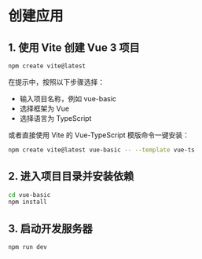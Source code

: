 <!--
 * @Author: ctynt
 * @Date: 2024-10-08 08:44:42
 * @LastEditors: ctynt
 * @LastEditTime: 2024-10-10 17:44:45
-->

# 创建应用

## 1. 使⽤ Vite 创建 Vue 3 项⽬

```bash
npm create vite@latest
```

在提示中，按照以下步骤选择：

- 输⼊项⽬名称，例如 vue-basic
- 选择框架为 Vue
- 选择语⾔为 TypeScript

或者直接使⽤ Vite 的 Vue-TypeScript 模版命令⼀键安装：

```bash
npm create vite@latest vue-basic -- --template vue-ts
```

## 2.  进⼊项⽬⽬录并安装依赖

```bash
cd vue-basic
npm install
```

## 3.  启动开发服务器

```bash
npm run dev
```
